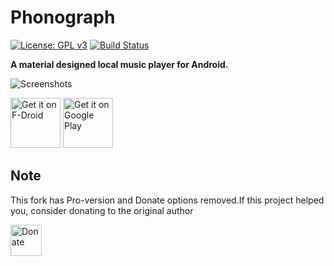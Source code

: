 # Phonograph
[![License: GPL v3](https://img.shields.io/badge/License-GPL%20v3-blue.svg)](https://github.com/kabouzeid/Phonograph/blob/master/LICENSE.txt)
[![Build Status](https://circleci.com/gh/GeoZac/Phonograph.svg?style=svg)](https://circleci.com/gh/GeoZac/Phonograph)

**A material designed local music player for Android.**

![Screenshots](./art/art.jpg?raw=true)

[<img src="https://fdroid.gitlab.io/artwork/badge/get-it-on.png"
     alt="Get it on F-Droid"
     height="80">](https://f-droid.org/packages/com.kabouzeid.gramophone/)
[<img src="https://play.google.com/intl/en_us/badges/images/generic/en-play-badge.png"
     alt="Get it on Google Play"
     height="80">](https://play.google.com/store/apps/details?id=com.kabouzeid.gramophone)

## Note 
This fork has Pro-version and Donate options removed.If this project helped you, consider donating to the original author

<a href="http://paypal.me/karimabouzeid">
<img height="50" alt="Donate"
      src="https://img.shields.io/badge/Donate-PayPal-green.svg?style=popout&logo=paypal" />
</a>

